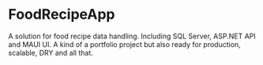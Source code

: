 # FoodRecipeApp
A solution for food recipe data handling. Including SQL Server, ASP.NET API and MAUI UI. A kind of a portfolio project but also ready for production, scalable, DRY and all that.
